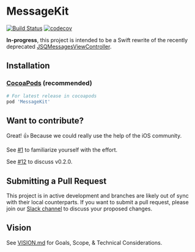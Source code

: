 # MessageKit

[![Build Status](https://travis-ci.org/MessageKit/MessageKit.svg)](https://travis-ci.org/MessageKit/MessageKit) [![codecov](https://codecov.io/gh/MessageKit/MessageKit/branch/master/graph/badge.svg)](https://codecov.io/gh/MessageKit/MessageKit)

**In-progress**, this project is intended to be a Swift rewrite of the recently deprecated [JSQMessagesViewController](https://github.com/jessesquires/JSQMessagesViewController).

## Installation

### [CocoaPods](https://cocoapods.org/?q=messagekit) (recommended)

````ruby
# For latest release in cocoapods
pod 'MessageKit'
````

## Want to contribute?

Great! :+1: Because we could really use the help of the iOS community.

See [#1](https://github.com/MessageKit/MessageKit/issues/1) to familiarize yourself with the effort.

See [#12](https://github.com/MessageKit/MessageKit/issues/12) to discuss v0.2.0.

## Submitting a Pull Request

This project is in active development and branches are likely out of sync with their local counterparts. 
If you want to submit a pull request, please join our [Slack channel](https://github.com/MessageKit/MessageKit/issues/22) to discuss your proposed changes.

## Vision

See [VISION.md](https://github.com/MessageKit/MessageKit/blob/master/VISION.md) for Goals, Scope, & Technical Considerations.

